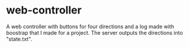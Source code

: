# web-controller
A web controller with buttons for four directions and a log made with boostrap that I made for a project. The server outputs the directions into "state.txt".
